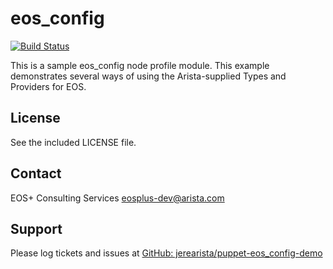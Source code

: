 eos_config
==========

[![Build Status](https://revproxy.arista.com/eosplus/ci/buildStatus/icon?job=puppet-eos_config-commit&build=16)](https://revproxy.arista.com/eosplus/ci/job/puppet-eos_config-commit/16/)

This is a sample eos_config node profile module.  This example demonstrates several ways of using the Arista-supplied Types and Providers for EOS.

License
-------

See the included LICENSE file.

Contact
-------

EOS+ Consulting Services <eosplus-dev@arista.com>


Support
-------

Please log tickets and issues at [GitHub: jerearista/puppet-eos_config-demo](https://github.com/jerearista/puppet-eos_config-demo/issues)
